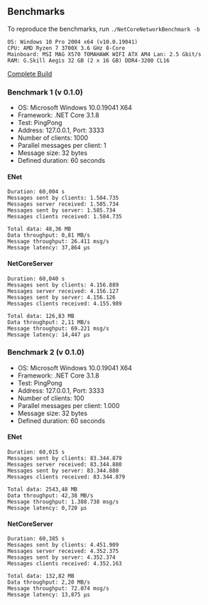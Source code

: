## Benchmarks

To reproduce the benchmarks, run `./NetCoreNetworkBenchmark -b`

```
OS: Windows 10 Pro 2004 x64 (v10.0.19041)
CPU: AMD Ryzen 7 3700X 3.6 GHz 8-Core
Mainboard: MSI MAG X570 TOMAHAWK WIFI ATX AM4 Lan: 2.5 Gbit/s
RAM: G.Skill Aegis 32 GB (2 x 16 GB) DDR4-3200 CL16
```
[Complete Build](https://pcpartpicker.com/b/8MMcCJ)

### Benchmark 1 (v 0.1.0)
* OS: Microsoft Windows 10.0.19041 X64
* Framework: .NET Core 3.1.8
* Test: PingPong
* Address: 127.0.0.1, Port: 3333
* Number of clients: 1000
* Parallel messages per client: 1
* Message size: 32 bytes
* Defined duration: 60 seconds

#### ENet
```
Duration: 60,004 s
Messages sent by clients: 1.584.735
Messages server received: 1.585.734
Messages sent by server: 1.585.734
Messages clients received: 1.584.735

Total data: 48,36 MB
Data throughput: 0,81 MB/s
Message throughput: 26.411 msg/s
Message latency: 37,864 µs
```

#### NetCoreServer
```
Duration: 60,040 s
Messages sent by clients: 4.156.889
Messages server received: 4.156.127
Messages sent by server: 4.156.126
Messages clients received: 4.155.989

Total data: 126,83 MB
Data throughput: 2,11 MB/s
Message throughput: 69.221 msg/s
Message latency: 14,447 µs
```

### Benchmark 2 (v 0.1.0)
* OS: Microsoft Windows 10.0.19041 X64
* Framework: .NET Core 3.1.8
* Test: PingPong
* Address: 127.0.0.1, Port: 3333
* Number of clients: 100
* Parallel messages per client: 1.000
* Message size: 32 bytes
* Defined duration: 60 seconds

#### ENet
```
Duration: 60,015 s
Messages sent by clients: 83.344.879
Messages server received: 83.344.880
Messages sent by server: 83.344.880
Messages clients received: 83.344.879

Total data: 2543,48 MB
Data throughput: 42,38 MB/s
Message throughput: 1.388.738 msg/s
Message latency: 0,720 µs
```

#### NetCoreServer
```
Duration: 60,385 s
Messages sent by clients: 4.451.909
Messages server received: 4.352.375
Messages sent by server: 4.352.374
Messages clients received: 4.352.163

Total data: 132,82 MB
Data throughput: 2,20 MB/s
Message throughput: 72.074 msg/s
Message latency: 13,875 µs
```
